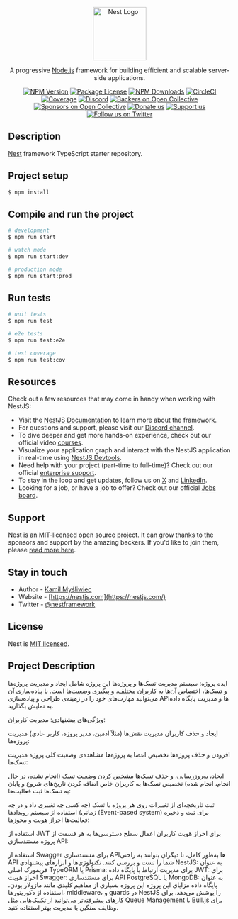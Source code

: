 <p align="center">
  <a href="http://nestjs.com/" target="blank"><img src="https://nestjs.com/img/logo-small.svg" width="120" alt="Nest Logo" /></a>
</p>

[circleci-image]: https://img.shields.io/circleci/build/github/nestjs/nest/master?token=abc123def456
[circleci-url]: https://circleci.com/gh/nestjs/nest

  <p align="center">A progressive <a href="http://nodejs.org" target="_blank">Node.js</a> framework for building efficient and scalable server-side applications.</p>
    <p align="center">
<a href="https://www.npmjs.com/~nestjscore" target="_blank"><img src="https://img.shields.io/npm/v/@nestjs/core.svg" alt="NPM Version" /></a>
<a href="https://www.npmjs.com/~nestjscore" target="_blank"><img src="https://img.shields.io/npm/l/@nestjs/core.svg" alt="Package License" /></a>
<a href="https://www.npmjs.com/~nestjscore" target="_blank"><img src="https://img.shields.io/npm/dm/@nestjs/common.svg" alt="NPM Downloads" /></a>
<a href="https://circleci.com/gh/nestjs/nest" target="_blank"><img src="https://img.shields.io/circleci/build/github/nestjs/nest/master" alt="CircleCI" /></a>
<a href="https://coveralls.io/github/nestjs/nest?branch=master" target="_blank"><img src="https://coveralls.io/repos/github/nestjs/nest/badge.svg?branch=master#9" alt="Coverage" /></a>
<a href="https://discord.gg/G7Qnnhy" target="_blank"><img src="https://img.shields.io/badge/discord-online-brightgreen.svg" alt="Discord"/></a>
<a href="https://opencollective.com/nest#backer" target="_blank"><img src="https://opencollective.com/nest/backers/badge.svg" alt="Backers on Open Collective" /></a>
<a href="https://opencollective.com/nest#sponsor" target="_blank"><img src="https://opencollective.com/nest/sponsors/badge.svg" alt="Sponsors on Open Collective" /></a>
  <a href="https://paypal.me/kamilmysliwiec" target="_blank"><img src="https://img.shields.io/badge/Donate-PayPal-ff3f59.svg" alt="Donate us"/></a>
    <a href="https://opencollective.com/nest#sponsor"  target="_blank"><img src="https://img.shields.io/badge/Support%20us-Open%20Collective-41B883.svg" alt="Support us"></a>
  <a href="https://twitter.com/nestframework" target="_blank"><img src="https://img.shields.io/twitter/follow/nestframework.svg?style=social&label=Follow" alt="Follow us on Twitter"></a>
</p>
  <!--[![Backers on Open Collective](https://opencollective.com/nest/backers/badge.svg)](https://opencollective.com/nest#backer)
  [![Sponsors on Open Collective](https://opencollective.com/nest/sponsors/badge.svg)](https://opencollective.com/nest#sponsor)-->

## Description

[Nest](https://github.com/nestjs/nest) framework TypeScript starter repository.

## Project setup

```bash
$ npm install
```

## Compile and run the project

```bash
# development
$ npm run start

# watch mode
$ npm run start:dev

# production mode
$ npm run start:prod
```

## Run tests

```bash
# unit tests
$ npm run test

# e2e tests
$ npm run test:e2e

# test coverage
$ npm run test:cov
```

## Resources

Check out a few resources that may come in handy when working with NestJS:

- Visit the [NestJS Documentation](https://docs.nestjs.com) to learn more about the framework.
- For questions and support, please visit our [Discord channel](https://discord.gg/G7Qnnhy).
- To dive deeper and get more hands-on experience, check out our official video [courses](https://courses.nestjs.com/).
- Visualize your application graph and interact with the NestJS application in real-time using [NestJS Devtools](https://devtools.nestjs.com).
- Need help with your project (part-time to full-time)? Check out our official [enterprise support](https://enterprise.nestjs.com).
- To stay in the loop and get updates, follow us on [X](https://x.com/nestframework) and [LinkedIn](https://linkedin.com/company/nestjs).
- Looking for a job, or have a job to offer? Check out our official [Jobs board](https://jobs.nestjs.com).

## Support

Nest is an MIT-licensed open source project. It can grow thanks to the sponsors and support by the amazing backers. If you'd like to join them, please [read more here](https://docs.nestjs.com/support).

## Stay in touch

- Author - [Kamil Myśliwiec](https://twitter.com/kammysliwiec)
- Website - [https://nestjs.com](https://nestjs.com/)
- Twitter - [@nestframework](https://twitter.com/nestframework)

## License

Nest is [MIT licensed](https://github.com/nestjs/nest/blob/master/LICENSE).

## Project Description

ایده پروژه: سیستم مدیریت تسک‌ها و پروژه‌ها
این پروژه شامل ایجاد و مدیریت پروژه‌ها و تسک‌ها، اختصاص آن‌ها به کاربران مختلف، و پیگیری وضعیت‌ها است. با پیاده‌سازی آن می‌توانید مهارت‌های خود را در زمینه‌ی طراحی و پیاده‌سازی APIها و مدیریت پایگاه داده به نمایش بگذارید.

ویژگی‌های پیشنهادی:
مدیریت کاربران:

ایجاد و حذف کاربران
مدیریت نقش‌ها (مثلاً ادمین، مدیر پروژه، کاربر عادی)
مدیریت پروژه‌ها:

افزودن و حذف پروژه‌ها
تخصیص اعضا به پروژه‌ها
مشاهده‌ی وضعیت کلی پروژه
مدیریت تسک‌ها:

ایجاد، به‌روزرسانی، و حذف تسک‌ها
مشخص کردن وضعیت تسک (انجام نشده، در حال انجام، انجام شده)
تخصیص تسک‌ها به کاربران خاص
اضافه کردن تاریخ‌های شروع و پایان به تسک‌ها
ثبت فعالیت‌ها:

ثبت تاریخچه‌ای از تغییرات روی هر پروژه یا تسک (چه کسی چه تغییری داد و در چه زمانی)
استفاده از سیستم رویدادها (Event-based system) برای ثبت و ذخیره فعالیت‌ها
احراز هویت و مجوزها:

استفاده از JWT برای احراز هویت کاربران
اعمال سطح دسترسی‌ها به هر قسمت از پروژه
مستندسازی API:

استفاده از Swagger برای مستندسازی APIها به‌طور کامل، تا دیگران بتوانند به راحتی API شما را تست و بررسی کنند.
تکنولوژی‌ها و ابزارهای پیشنهادی
NestJS: به عنوان فریمورک اصلی
TypeORM یا Prisma: برای مدیریت ارتباط با پایگاه داده
JWT: برای احراز هویت
Swagger: برای مستندسازی API
PostgreSQL یا MongoDB: به عنوان پایگاه داده
مزایای این پروژه
این پروژه بسیاری از مفاهیم کلیدی مانند ماژولار بودن، استفاده از دکوریتورها، middleware، و guards در NestJS را پوشش می‌دهد.
برای کارهای پیشرفته‌تر می‌توانید از تکنیک‌هایی مثل Queue Management با Bull.js برای وظایف سنگین یا مدیریت بهتر استفاده کنید.
